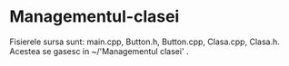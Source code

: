 # Managementul-clasei
Fisierele sursa sunt: main.cpp, Button.h, Button.cpp, Clasa.cpp, Clasa.h. Acestea se gasesc in ~/'Managementul clasei' .
